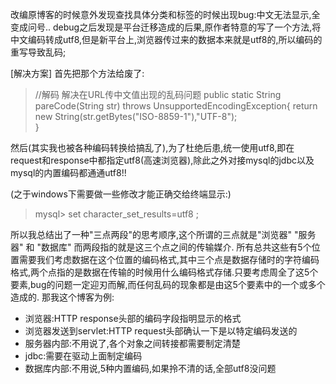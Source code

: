 改编原博客的时候意外发现查找具体分类和标签的时候出现bug:中文无法显示,全变成问号..
debug之后发现是平台迁移造成的后果,原作者特意的写了一个方法,将中文编码转成utf8,但是新平台上,浏览器传过来的数据本来就是utf8的,所以编码的重写导致乱码;

[解决方案]
首先把那个方法给废了:
>//解码 解决在URL传中文值出现的乱码问题
		public static String pareCode(String str) throws UnsupportedEncodingException{
			return new String(str.getBytes("ISO-8859-1"),"UTF-8");			
		}

然后(其实我也被各种编码转换给搞乱了),为了杜绝后患,统一使用utf8,即在request和response中都指定utf8(高速浏览器),除此之外对接mysql的jdbc以及mysql的内置编码都通通utf8!!

(之于windows下需要做一些修改才能正确交给终端显示:)
>mysql> set character_set_results=utf8 ;

所以我总结出了一种"三点两段"的思考顺序,这个所谓的三点就是"浏览器" "服务器" 和 "数据库"
而两段指的就是这三个点之间的传输媒介.
所有总共这些有5个位置需要我们考虑数据在这个位置的编码格式,其中三个点是数据存储时的字符编码格式,两个点指的是数据在传输的时候用什么编码格式存储.只要考虑周全了这5个要素,bug的问题一定迎刃而解,而任何乱码的现象都是由这5个要素中的一个或多个造成的.
那我这个博客为例:
- 浏览器:HTTP response头部的编码字段指明显示的格式
- 浏览器发送到servlet:HTTP request头部确认一下是以特定编码发送的
- 服务器内部:不用说了,各个对象之间转接都需要制定清楚
- jdbc:需要在驱动上面制定编码
- 数据库内部:不用说,5种内置编码,如果拎不清的话,全部utf8没问题